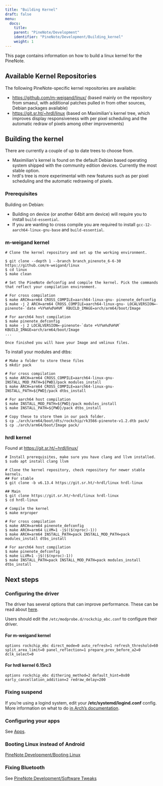 ```yaml
---
title: "Building Kernel"
draft: false
menu:
  docs:
    title:
    parent: "PineNote/Development"
    identifier: "PineNote/Development/Building_kernel"
    weight: 1
---
```


This page contains information on how to build a linux kernel for the PineNote.

## Available Kernel Repositories

The following PineNote-specific kernel repositories are available:

* https://github.com/m-weigand/linux/ (based mainly on the repository from smaeul, with additional patches pulled in from other sources, Debian packages available)
* https://git.sr.ht/~hrdl/linux (based on Maximilian's kernel tree, which improves display responsiveness with per pixel scheduling and the automatic redraw of pixels among other improvements)

## Building the kernel
There are currently a couple of up to date trees to choose from. 
* Maximilian's kernel is found on the default Debian based operating system shipped with the community edition devices. Currently the most stable option. 
* hrdl's tree is more experimental with new features such as per pixel scheduling and the automatic redrawing of pixels.

### Prerequisites
Building on Debian:
* Building on device (or another 64bit arm device) will require you to install `build-essential`. 
* If you are wanting to cross compile you are required to install `gcc-12-aarch64-linux-gnu-base` and `build-essential`. 
  
### m-weigand kernel

```console
# Clone the kernel repository and set up the working environment.

$ git clone --depth 1 --branch branch_pinenote_6-6-30 https://github.com/m-weigand/linux
$ cd linux
$ make clean

# Set the PineNote defconfig and compile the kernel. Pick the commands that reflect your compilation environment. 

# For cross compilation
$ make ARCH=arm64 CROSS_COMPILE=aarch64-linux-gnu- pinenote_defconfig
$ make -j 2 ARCH=arm64 CROSS_COMPILE=aarch64-linux-gnu- LOCALVERSION=-pinenote-`date +%Y%m%d%H%M` KBUILD_IMAGE=arch/arm64/boot/Image

# For aarch64 host compilation
$ make pinenote_defconfig
$ make -j 2 LOCALVERSION=-pinenote-`date +%Y%m%d%H%M` KBUILD_IMAGE=arch/arm64/boot/Image
...

Once finished you will have your Image and vmlinux files.
``` 
To install your modules and dtbs:
```console
# Make a folder to store these files
$ mkdir pack

# For cross compilation
$ make ARCH=arm64 CROSS_COMPILE=aarch64-linux-gnu- INSTALL_MOD_PATH=${PWD}/pack modules_install
$ make ARCH=arm64 CROSS_COMPILE=aarch64-linux-gnu- INSTALL_PATH=${PWD}/pack dtbs_install

# For aarch64 host compilation
$ make INSTALL_MOD_PATH=${PWD}/pack modules_install
$ make INSTALL_PATH=${PWD}/pack dtbs_install

# Copy these to store them in our pack folder.
$ cp ./arch/arm64/boot/dts/rockchip/rk3566-pinenote-v1.2.dtb pack/
$ cp ./arch/arm64/boot/Image pack/
```
### hrdl kernel
Found at https://git.sr.ht/~hrdl/linux/

```console
# Install prerequisites, make sure you have clang and llvm installed.
$ sudo apt install clang llvm

# Clone the kernel repository, check repository for newer stable kernels.
## For stable
$ git clone -b v6.13.4 https://git.sr.ht/~hrdl/linux hrdl-linux

## Main
$ git clone https://git.sr.ht/~hrdl/linux hrdl-linux
$ cd hrdl-linux

# Compile the kernel
$ make mrproper

# For cross compilation
$ make ARCH=arm64 pinenote_defconfig
$ make ARCH=arm64 LLVM=1 -j$(($(nproc)-1))
$ make ARCH=arm64 INSTALL_PATH=pack INSTALL_MOD_PATH=pack modules_install dtbs_install

# For aarch64 host compilation
$ make pinenote_defconfig
$ make LLVM=1 -j$(($(nproc)-1))
$ make INSTALL_PATH=pack INSTALL_MOD_PATH=pack modules_install dtbs_install
```

## Next steps

### Configuring the driver
The driver has several options that can improve performance. These can be read about [here](https://github.com/m-weigand/mw_pinenote_misc/tree/main/rockchip_ebc/patches#new-features-as-of-2022august08).

Users should edit the `/etc/modprobe.d/rockchip_ebc.conf` to configure their driver.

#### For m-weigand kernel
`options rockchip_ebc direct_mode=0 auto_refresh=1 refresh_threshold=60 split_area_limit=0 panel_reflection=1 prepare_prev_before_a2=0 dclk_select=0`

#### For hrdl kernel 6.15rc3 
`options rockchip_ebc dithering_method=2 default_hint=0x80 early_cancellation_addition=2 redraw_delay=200`

### Fixing suspend

If you’re using a logind system, edit your **/etc/systemd/logind.conf** config. More information on what to do [in Arch’s documentation](https://wiki.archlinux.org/title/Power_management#ACPI_event).

### Configuring your apps

See [Apps](/documentation/PineNote/Development/Apps).

### Booting Linux instead of Android

[PineNote Development/Booting Linux](/documentation/PineNote/Development/Booting_Linux)

### Fixing Bluetooth

See [PineNote Development/Software Tweaks](/documentation/PineNote/Development/Software_tweaks)
